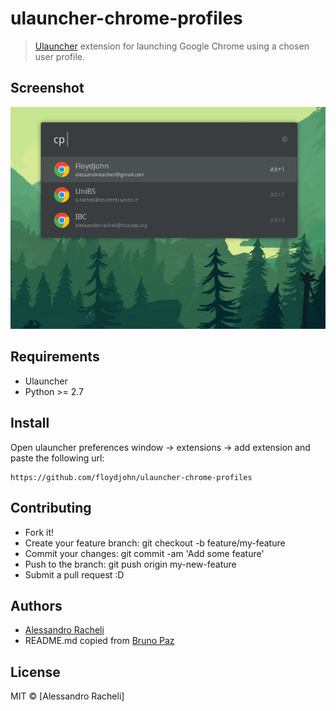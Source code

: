 # ulauncher-chrome-profiles

> [Ulauncher](https://ulauncher.io) extension for launching Google Chrome using a chosen user profile.

## Screenshot

![screenshot](screenshot.png)

## Requirements

- Ulauncher
- Python >= 2.7

## Install

Open ulauncher preferences window -> extensions -> add extension and paste the following url:

```
https://github.com/floydjohn/ulauncher-chrome-profiles
```

## Contributing

- Fork it!
- Create your feature branch: git checkout -b feature/my-feature
- Commit your changes: git commit -am 'Add some feature'
- Push to the branch: git push origin my-new-feature
- Submit a pull request :D

## Authors

- [Alessandro Racheli](https://github.com/floydjohn)
- README.md copied from [Bruno Paz](https://github.com/brpaz)

## License

MIT &copy; [Alessandro Racheli]
